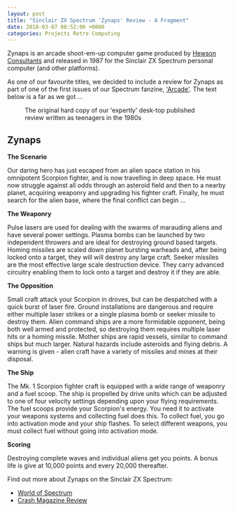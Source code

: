 ```yaml
---
layout: post
title: "Sinclair ZX Spectrum 'Zynaps' Review - A Fragment"
date: 2018-03-07 08:52:00 +0000
categories: Projects Retro Computing
---
```


<!-- wp:paragraph -->
<p>Zynaps is an arcade shoot-em-up computer game produced by <a href="http://www.hewsonconsultants.com/">Hewson Consultants</a> and released in 1987 for the Sinclair ZX Spectrum personal computer (and other platforms).</p>
<!-- /wp:paragraph -->

<!-- wp:paragraph -->
<p>As one of our favourite titles, we decided to include a review for Zynaps as part of one of the first issues of our Spectrum fanzine, <a href="{{ site.baseurl }}/arcade-a-sinclair-zx-spectrum-fanzine/" data-type="post" data-id="121">'Arcade'</a>. The text below is a far as we got ...</p>
<!-- /wp:paragraph -->

<!-- wp:image {"id":128,"sizeSlug":"medium","linkDestination":"media","style":{"border":{"radius":"6px"}}} -->
<figure class="wp-block-image size-medium has-custom-border"><a href="{{ site.baseurl }}/wp-content/uploads/2022/12/zynaps_original.jpg"><img src="https://www.circleseven.co.uk/wp-content/uploads/2022/12/zynaps_original-300x285.jpg" alt="" class="wp-image-128" style="border-radius:6px"/></a><figcaption class="wp-element-caption">The original hard copy of our 'expertly' desk-top published review written as teenagers in the 1980s</figcaption></figure>
<!-- /wp:image -->

<!-- wp:heading -->
<h2>Zynaps</h2>
<!-- /wp:heading -->

<!-- wp:paragraph -->
<p><strong>The Scenario</strong></p>
<!-- /wp:paragraph -->

<!-- wp:paragraph -->
<p>Our daring hero has just escaped from an alien space station in his omnipotent Scorpion fighter, and is now travelling in deep space. He must now struggle against all odds through an asteroid field and then to a nearby planet, acquiring weaponry and upgrading his fighter craft. Finally, he must search for the alien base, where the final conflict can begin ...</p>
<!-- /wp:paragraph -->

<!-- wp:paragraph -->
<p><strong>The Weaponry</strong></p>
<!-- /wp:paragraph -->

<!-- wp:paragraph -->
<p>Pulse lasers are used for dealing with the swarms of marauding aliens and have several power settings. Plasma bombs can be launched by two independent throwers and are ideal for destroying ground based targets. Homing missiles are scaled down planet bursting warheads and, after being locked onto a target, they will will destroy any large craft. Seeker missiles are the most effective large scale destruction device. They carry advanced circuitry enabling them to lock onto a target and destroy it if they are able.</p>
<!-- /wp:paragraph -->

<!-- wp:paragraph -->
<p><strong>The Opposition</strong></p>
<!-- /wp:paragraph -->

<!-- wp:paragraph -->
<p>Small craft attack your Scorpion in droves, but can be despatched with a quick burst of laser fire. Ground installations are dangerous and require either multiple laser strikes or a single plasma bomb or seeker missile to destroy them. Alien command ships are a more formidable opponent, being both well armed and protected, so destroying them requires multiple laser hits or a homing missile. Mother ships are rapid vessels, similar to command ships but much larger. Natural hazards include asteroids and flying debris. A warning is given - alien craft have a variety of missiles and mines at their disposal.</p>
<!-- /wp:paragraph -->

<!-- wp:paragraph -->
<p><strong>The Ship</strong></p>
<!-- /wp:paragraph -->

<!-- wp:paragraph -->
<p>The Mk. 1 Scorpion fighter craft is equipped with a wide range of weaponry and a fuel scoop. The ship is propelled by drive units which can be adjusted to one of four velocity settings depending upon your flying requirements. The fuel scoops provide your Scorpion's energy. You need it to activate your weapons systems and collecting fuel does this. To collect fuel, you go into activation mode and your ship flashes. To select different weapons, you must collect fuel without going into activation mode.</p>
<!-- /wp:paragraph -->

<!-- wp:paragraph -->
<p><strong>Scoring</strong></p>
<!-- /wp:paragraph -->

<!-- wp:paragraph -->
<p>Destroying complete waves and individual aliens get you points. A bonus life is give at 10,000 points and every 20,000 thereafter.</p>
<!-- /wp:paragraph -->

<!-- wp:paragraph -->
<p>Find out more about Zynaps on the Sinclair ZX Spectrum:</p>
<!-- /wp:paragraph -->

<!-- wp:list -->
<ul><!-- wp:list-item -->
<li><a href="http://www.worldofspectrum.org/infoseekid.cgi?id=0005890">World of Spectrum</a></li>
<!-- /wp:list-item -->

<!-- wp:list-item -->
<li><a href="http://www.crashonline.org.uk/42/zynaps.htm">Crash Magazine Review</a></li>
<!-- /wp:list-item --></ul>
<!-- /wp:list -->
